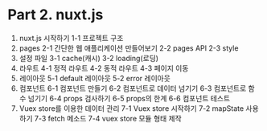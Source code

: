 # Part 2. nuxt.js

1. nuxt.js 시작하기
    1-1 프로젝트 구조
2. pages
    2-1 간단한 웹 애플리케이션 만들어보기
    2-2 pages API
    2-3 style
3. 설정 파일
    3-1 cache(캐시)
    3-2 loading(로딩)
4. 라우트
    4-1 정적 라우트
    4-2 동적 라우트
    4-3 페이지 이동
5. 레이아웃
    5-1 default 레이아웃
    5-2 error 레이아웃
6. 컴포넌트
    6-1 컴포넌트 만들기
    6-2 컴포넌트로 데이터 넘기기
    6-3 컴포넌트로 함수 넘기기
    6-4 props 검사하기
    6-5 props의 한계
    6-6 컴포넌트 테스트
7. Vuex store를 이용한 데이터 관리
    7-1 Vuex store 시작하기
    7-2 mapState 사용하기
    7-3 fetch 메소드
    7-4 vuex store 모듈 형태 제작